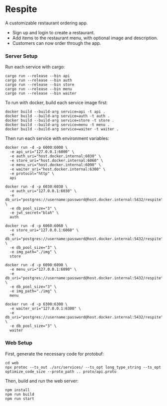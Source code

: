 # Respite

A customizable restaurant ordering app.

- Sign up and login to create a restaurant.
- Add items to the restaurant menu, with optional image and description.
- Customers can now order through the app.

### Server Setup

Run each service with cargo:

```
cargo run --release --bin api
cargo run --release --bin auth
cargo run --release --bin store
cargo run --release --bin menu
cargo run --release --bin waiter
```

To run with docker, build each service image first:

```
docker build --build-arg service=api -t api .
docker build --build-arg service=auth -t auth .
docker build --build-arg service=store -t store .
docker build --build-arg service=menu -t menu .
docker build --build-arg service=waiter -t waiter .
```

Then run each service with environment variables:

```
docker run -d -p 6000:6000 \
  -e api_uri="127.0.0.1:6000" \
  -e auth_uri="host.docker.internal:6030" \
  -e store_uri="host.docker.internal:6060" \
  -e menu_uri="host.docker.internal:6090" \
  -e waiter_uri="host.docker.internal:6300" \
  -e protocol="http" \
  api

docker run -d -p 6030:6030 \
  -e auth_uri="127.0.0.1:6030" \
  -e db_uri="postgres://username:password@host.docker.internal:5432/respite" \
  -e db_pool_size="3" \
  -e jwt_secret="blah" \
  auth

docker run -d -p 6060:6060 \
  -e store_uri="127.0.0.1:6060" \
  -e db_uri="postgres://username:password@host.docker.internal:5432/respite" \
  -e db_pool_size="3" \
  -e img_path="./img" \
  store

docker run -d -p 6090:6090 \
  -e menu_uri="127.0.0.1:6090" \
  -e db_uri="postgres://username:password@host.docker.internal:5432/respite" \
  -e db_pool_size="3" \
  -e img_path="./img" \
  menu

docker run -d -p 6300:6300 \
  -e waiter_uri="127.0.0.1:6300" \
  -e db_uri="postgres://username:password@host.docker.internal:5432/respite" \
  -e db_pool_size="3" \
  waiter
```

### Web Setup

First, generate the necessary code for protobuf:

```
cd web
npx protoc --ts_out ./src/services/ --ts_opt long_type_string --ts_opt optimize_code_size --proto_path .. proto/api.proto
```

Then, build and run the web server:

```
npm install
npm run build
npm run start
```
